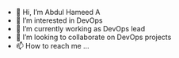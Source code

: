 - 👋 Hi, I’m Abdul Hameed A
- 👀 I’m interested in DevOps
- 🌱 I’m currently working as DevOps lead
- 💞️ I’m looking to collaborate on DevOps projects
- 📫 How to reach me ...

<!---
Abd-Devops/Abd-Devops is a ✨ special ✨ repository because its `README.md` (this file) appears on your GitHub profile.
You can click the Preview link to take a look at your changes.
--->
